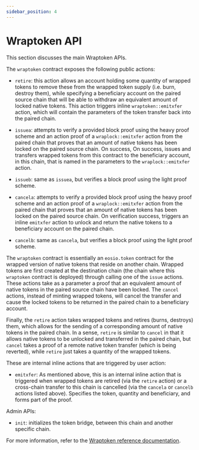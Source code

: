 ```yaml
---
sidebar_position: 4
---
```


# Wraptoken API

This section discusses the main Wraptoken APIs.

The `wraptoken` contract exposes the following public actions:

* `retire`: this action allows an account holding some quantity of wrapped tokens to remove these from the wrapped token supply (i.e. burn, destroy them), while specifying a beneficiary account on the paired source chain that will be able to withdraw an equivalent amount of locked native tokens. This action triggers inline `wraptoken::emitxfer` action, which will contain the parameters of the token transfer back into the paired chain.

* `issuea`: attempts to verify a provided block proof using the heavy proof scheme and an action proof of a `wraplock::emitxfer` action from the paired chain that proves that an amount of native tokens has been locked on the paired source chain. On success, On success, issues and transfers wrapped tokens from this contract to the beneficiary account, in this chain, that is named in the parameters to the `wraplock::emitxfer` action.

* `issueb`: same as `issuea`, but verifies a block proof using the light proof scheme.

* `cancela`: attempts to verify a provided block proof using the heavy proof scheme and an action proof of a `wraplock::emitxfer` action from the paired chain that proves that an amount of native tokens has been locked on the paired source chain. On verification success, triggers an inline `emitxfer` action to unlock and return the native tokens to a beneficiary account on the paired chain.

* `cancelb`: same as `cancela`, but verifies a block proof using the light proof scheme.

The `wraptoken` contract is essentially an `eosio.token` contract for the wrapped version of native tokens that reside on another chain. Wrapped tokens are first created at the destination chain (the chain where this `wraptoken` contract is deployed) through calling one of the `issue` actions. These actions take as a parameter a proof that an equivalent amount of native tokens in the paired source chain have been locked. The `cancel` actions, instead of minting wrapped tokens, will cancel the transfer and cause the locked tokens to be returned in the paired chain to a beneficiary account.

Finally, the `retire` action takes wrapped tokens and retires (burns, destroys) them, which allows for the sending of a corresponding amount of native tokens in the paired chain. In a sense, `retire` is similar to `cancel` in that it allows native tokens to be unlocked and transferred in the paired chain, but `cancel` takes a proof of a remote native token transfer (which is being reverted), while `retire` just takes a quantity of the wrapped tokens.

These are internal inline actions that are triggered by user action:

* `emitxfer`: As mentioned above, this is an internal inline action that is triggered when wrapped tokens are retired (via the `retire` action) or a cross-chain transfer to this chain is cancelled (via the `cancela` or `cancelb` actions listed above). Specifies the token, quantity and beneficiary, and forms part of the proof.

Admin APIs:

* `init`: initializes the token bridge, between this chain and another specific chain.

For more information, refer to the [Wraptoken reference documentation](/contracts/wraptoken.md).
